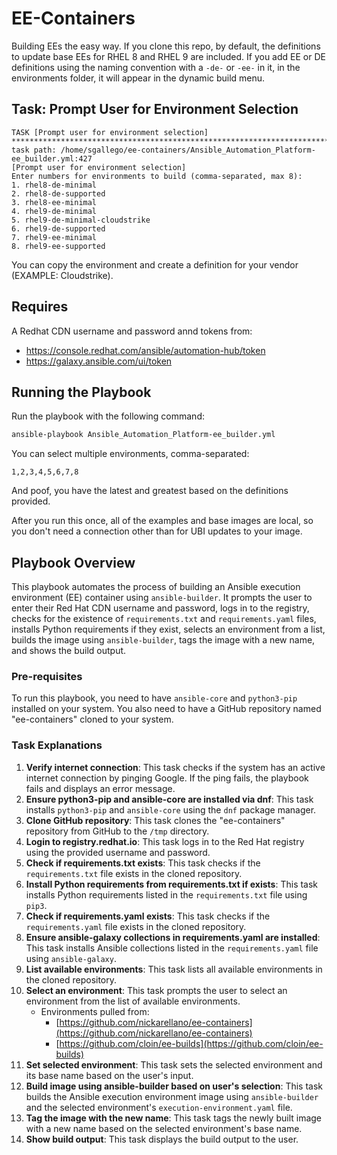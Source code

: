 # EE-Containers

Building EEs the easy way. If you clone this repo, by default, the definitions to update base EEs for RHEL 8 and RHEL 9 are included. If you add EE or DE definitions using the naming convention with a `-de-` or `-ee-` in it, in the environments folder, it will appear in the dynamic build menu.

## Task: Prompt User for Environment Selection

```plaintext
TASK [Prompt user for environment selection] *********************************************************************************************************************
task path: /home/sgallego/ee-containers/Ansible_Automation_Platform-ee_builder.yml:427
[Prompt user for environment selection]
Enter numbers for environments to build (comma-separated, max 8):
1. rhel8-de-minimal
2. rhel8-de-supported
3. rhel8-ee-minimal
4. rhel9-de-minimal
5. rhel9-de-minimal-cloudstrike
6. rhel9-de-supported
7. rhel9-ee-minimal
8. rhel9-ee-supported
```

You can copy the environment and create a definition for your vendor (EXAMPLE: Cloudstrike).

## Requires 
A Redhat CDN username and password
annd tokens from:
- https://console.redhat.com/ansible/automation-hub/token 
- https://galaxy.ansible.com/ui/token 

## Running the Playbook

Run the playbook with the following command:
```bash
ansible-playbook Ansible_Automation_Platform-ee_builder.yml
```

You can select multiple environments, comma-separated:
```plaintext
1,2,3,4,5,6,7,8
```

And poof, you have the latest and greatest based on the definitions provided.

After you run this once, all of the examples and base images are local, so you don't need a connection other than for UBI updates to your image.

## Playbook Overview

This playbook automates the process of building an Ansible execution environment (EE) container using `ansible-builder`. It prompts the user to enter their Red Hat CDN username and password, logs in to the registry, checks for the existence of `requirements.txt` and `requirements.yaml` files, installs Python requirements if they exist, selects an environment from a list, builds the image using `ansible-builder`, tags the image with a new name, and shows the build output.

### Pre-requisites

To run this playbook, you need to have `ansible-core` and `python3-pip` installed on your system. You also need to have a GitHub repository named "ee-containers" cloned to your system.

### Task Explanations

1. **Verify internet connection**: This task checks if the system has an active internet connection by pinging Google. If the ping fails, the playbook fails and displays an error message.
2. **Ensure python3-pip and ansible-core are installed via dnf**: This task installs `python3-pip` and `ansible-core` using the `dnf` package manager.
3. **Clone GitHub repository**: This task clones the "ee-containers" repository from GitHub to the `/tmp` directory.
4. **Login to registry.redhat.io**: This task logs in to the Red Hat registry using the provided username and password.
5. **Check if requirements.txt exists**: This task checks if the `requirements.txt` file exists in the cloned repository.
6. **Install Python requirements from requirements.txt if exists**: This task installs Python requirements listed in the `requirements.txt` file using `pip3`.
7. **Check if requirements.yaml exists**: This task checks if the `requirements.yaml` file exists in the cloned repository.
8. **Ensure ansible-galaxy collections in requirements.yaml are installed**: This task installs Ansible collections listed in the `requirements.yaml` file using `ansible-galaxy`.
9. **List available environments**: This task lists all available environments in the cloned repository.
10. **Select an environment**: This task prompts the user to select an environment from the list of available environments.
     - Environments pulled from:
       - [https://github.com/nickarellano/ee-containers](https://github.com/nickarellano/ee-containers)
       - [https://github.com/cloin/ee-builds](https://github.com/cloin/ee-builds)
11. **Set selected environment**: This task sets the selected environment and its base name based on the user's input.
12. **Build image using ansible-builder based on user's selection**: This task builds the Ansible execution environment image using `ansible-builder` and the selected environment's `execution-environment.yaml` file.
13. **Tag the image with the new name**: This task tags the newly built image with a new name based on the selected environment's base name.
14. **Show build output**: This task displays the build output to the user.
